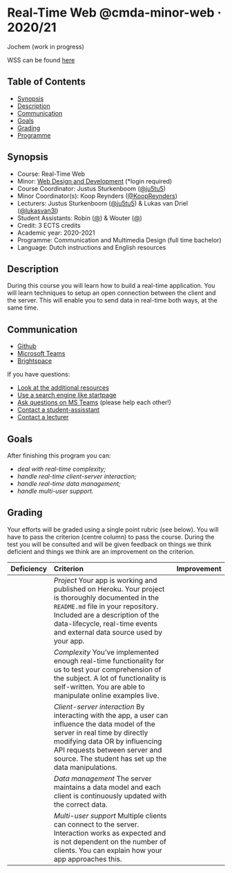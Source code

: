 # Real-Time Web @cmda-minor-web · 2020/21

Jochem (work in progress)

WSS can be found [here](https://github.com/jochemvogel/gamechanger-wss)

## Table of Contents

-   [Synopsis](#synopsis)
-   [Description](#description)
-   [Communication](#communication)
-   [Goals](#goals)
-   [Grading](#grading)
-   [Programme](#programme)

## Synopsis

-   Course: Real-Time Web
-   Minor: [Web Design and Development](https://dlo.mijnhva.nl/d2l/le/content/275640/Home) (\*login required)
-   Course Coordinator: Justus Sturkenboom ([@ju5tu5](https://github.com/ju5tu5))
-   Minor Coordinator(s): Koop Reynders ([@KoopReynders](https://github.com/KoopReynders))
-   Lecturers: Justus Sturkenboom ([@ju5tu5](https://github.com/ju5tu5)) & Lukas van Driel ([@lukasvan3l](https://github.com/lukasvan3l))
-   Student Assistants: Robin ([@]()) & Wouter ([@]())
-   Credit: 3 ECTS credits
-   Academic year: 2020-2021
-   Programme: Communication and Multimedia Design (full time bachelor)
-   Language: Dutch instructions and English resources

## Description

During this course you will learn how to build a real-time application. You will learn techniques to setup an open connection between the client and the server. This will enable you to send data in real-time both ways, at the same time.

## Communication

-   [Github](https://github.com/cmda-minor-web/real-time-web-2021)
-   [Microsoft Teams](https://teams.microsoft.com/l/channel/19%3aeb75a05580374dfbb61a479e14cbcbe6%40thread.tacv2/06%2520-%2520Real-Time%2520Web?groupId=5d001f9a-0a4b-4768-92b1-0f1768328ba3&tenantId=0907bb1e-21fc-476f-8843-02d09ceb59a7)
-   [Brightspace](https://dlo.mijnhva.nl/d2l/le/content/275640/Home)

If you have questions:

-   [Look at the additional resources]()
-   [Use a search engine like startpage](https://www.startpage.com/)
-   [Ask questions on MS Teams](https://teams.microsoft.com/l/channel/19%3aeb75a05580374dfbb61a479e14cbcbe6%40thread.tacv2/06%2520-%2520Real-Time%2520Web?groupId=5d001f9a-0a4b-4768-92b1-0f1768328ba3&tenantId=0907bb1e-21fc-476f-8843-02d09ceb59a7) (please help each other!)
-   [Contact a student-assisstant](#synopsis)
-   [Contact a lecturer](#synopsis)

## Goals

After finishing this program you can:

-   _deal with real-time complexity;_
-   _handle real-time client-server interaction;_
-   _handle real-time data management;_
-   _handle multi-user support._

## Grading

Your efforts will be graded using a single point rubric (see below). You will have to pass the criterion (centre column) to pass the course. During the test you will be consulted and will be given feedback on things we think deficient and things we think are an improvement on the criterion.

| Deficiency | Criterion                                                                                                                                                                                                                                                   | Improvement |
| :--------- | :---------------------------------------------------------------------------------------------------------------------------------------------------------------------------------------------------------------------------------------------------------- | :---------- |
|            | _Project_ Your app is working and published on Heroku. Your project is thoroughly documented in the `README.md` file in your repository. Included are a description of the data-lifecycle, real-time events and external data source used by your app.      |             |
|            | _Complexity_ You’ve implemented enough real-time functionality for us to test your comprehension of the subject. A lot of functionality is self-written. You are able to manipulate online examples live.                                                   |             |
|            | _Client-server interaction_ By interacting with the app, a user can influence the data model of the server in real time by directly modifying data OR by influencing API requests between server and source. The student has set up the data manipulations. |             |
|            | _Data management_ The server maintains a data model and each client is continuously updated with the correct data.                                                                                                                                          |             |
|            | _Multi-user support_ Multiple clients can connect to the server. Interaction works as expected and is not dependent on the number of clients. You can explain how your app approaches this.                                                                 |             |
